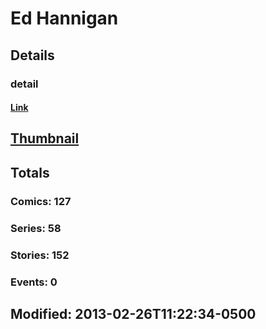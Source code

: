 # Ed  Hannigan 
## Details
### detail
#### [Link](http://marvel.com/comics/creators/965/ed_hannigan?utm_campaign=apiRef&utm_source=225578a89fc76f3d20fbffda5d17a88d)
## [Thumbnail](http://i.annihil.us/u/prod/marvel/i/mg/6/c0/4bc47395e0f38.jpg)
## Totals
### Comics: 127
### Series: 58
### Stories: 152
### Events: 0
## Modified: 2013-02-26T11:22:34-0500